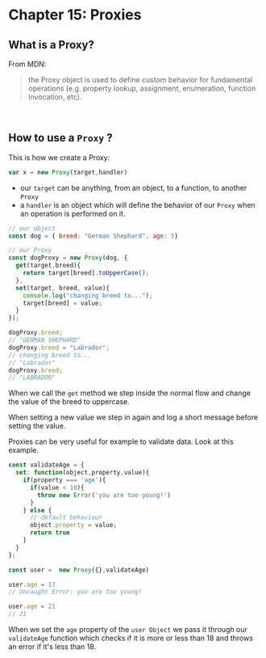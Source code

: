 # Chapter 15: Proxies

## What is a Proxy?

From MDN:

> the Proxy object is used to define custom behavior for fundamental operations (e.g. property lookup, assignment, enumeration, function invocation, etc).

&nbsp;

## How to use a `Proxy` ?

This is how we create a Proxy:

``` js
var x = new Proxy(target,handler)
```

- our `target` can be anything, from an object, to a function, to another `Proxy`
- a `handler` is an object which will define the behavior of our `Proxy` when an operation is performed on it.

``` js
// our object
const dog = { breed: "German Shephard", age: 5}

// our Proxy
const dogProxy = new Proxy(dog, {
  get(target,breed){
    return target[breed].toUpperCase();
  },
  set(target, breed, value){
    console.log("changing breed to...");
    target[breed] = value;
  }
});

dogProxy.breed;
// "GERMAN SHEPHARD"
dogProxy.breed = "Labrador";
// changing breed to... 
// "Labrador"
dogProxy.breed;
// "LABRADOR"
```

When we call the `get` method we step inside the normal flow and change the value of the breed to uppercase.

When setting a new value we step in again and log a short message before setting the value.

Proxies can be very useful for example to validate data. Look at this example.

```js
const validateAge = {
  set: function(object,property,value){
    if(property === 'age'){
      if(value < 18){
        throw new Error('you are too young!')
      }
    } else {
      // default behaviour
      object.property = value;
      return true
    }
  }
};

const user =  new Proxy({},validateAge)

user.age = 17
// Uncaught Error: you are too young!

user.age = 21
// 21
```

When we set the `age` property of the `user Object` we pass it through our `validateAge` function which checks if it is more or less than 18 and throws an error if it's less than 18.
